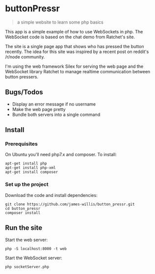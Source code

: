 # buttonPressr
> a simple website to learn some php basics

This app is a simple example of how to use WebSockets in php. The WebSocket code is based on the
chat demo from Ratchet's site.

The site is a single page app that shows who has pressed the button recently. The idea for this
site was inspired by a recent post on reddit's /r/node community.

I'm using the web framework Silex for serving the web page and the WebSocket library Ratchet to manage
realtime communication between button pressers.

## Bugs/Todos

* Display an error message if no username
* Make the web page pretty
* Bundle both servers into a single command

## Install


### Prerequisites

On Ubuntu you'll need php7.x and composer. To install: 

```
apt-get install php
apt-get install php-xml
apt-get install composer
```

### Set up the project

Download the code and install dependencies:

```
git clone https://github.com/james-willis/button_pressr.git
cd button_pressr
composer install
``` 
## Run the site
Start the web server:
```
php -S localhost:8000 -t web
```

Start the WebSocket server:
```
php socketServer.php
```
